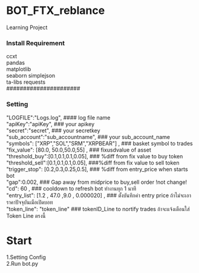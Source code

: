 # BOT_FTX_reblance
 Learning Project

### Install Requirement ###
ccxt  
pandas  
matplotlib  
seaborn
simplejson  
ta-libs
requests  
######################
  
### Setting ###   
  "LOGFILE":"Logs.log",             #### log file name   <br>
  "apiKey":"apiKey",                ### your apikey   <br>
  "secret":"secret",                ### your secretkey   <br>
  "sub_account":"sub_accountname",                 ### your sub_account_name    <br>
  "symbols": ["XRP","SOL","SRM","XRPBEAR"] ,                 ### basket symbol to trades  <br>
  "fix_value": [80.0, 50.0,50.0,55] ,                 ### fixusdvalue of asset   <br>
  "threshold_buy":[0.1,0.1,0.1,0.05],                 ### %diff from fix value to buy token    <br>
  "threshold_sell":[0.1,0.1,0.1,0.05],                ###%diff from fix value to sell token    <br>
  "trigger_stop": [0.2,0.3,0.25,0.5],                 ### %diff from entry_price when starts bot      <br>
  "gap":0.002,                                        ### Gap away from midprice to buy,sell order  !not change!   <br>
  "cd": 60 ,                                          ### cooldown to refresh bot ทำงานทุก 1 นาที <br>
  "entry_list": [1.2 ,  47.0 ,9.0 , 0.000020] ,       ### ตั้งบันทึกค่า entry price ถ้าไม่จะเอาราคาปัจจุบันเมือเปิดบอท  <br>
  "token_line": "token_line"                          ###  tokenID_Line to nortify trades  ถ้าจะแจ้งเตือนใส่ Token Line ตรงนี้  <br>

# Start #
 1.Setting Config  
 2.Run bot.py  


